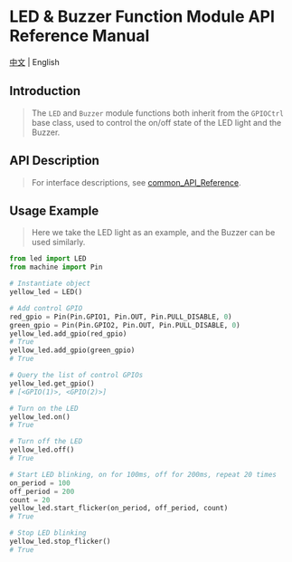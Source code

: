 # LED & Buzzer Function Module API Reference Manual

[中文](../zh/led&buzzer_API参考手册.md) | English

## Introduction

> The `LED` and `Buzzer` module functions both inherit from the `GPIOCtrl` base class, used to control the on/off state of the LED light and the Buzzer.

## API Description

> For interface descriptions, see [common_API_Reference](./common_API_Reference.md#GPIOCtrl).

## Usage Example

> Here we take the LED light as an example, and the Buzzer can be used similarly.

```python
from led import LED
from machine import Pin

# Instantiate object
yellow_led = LED()

# Add control GPIO
red_gpio = Pin(Pin.GPIO1, Pin.OUT, Pin.PULL_DISABLE, 0)
green_gpio = Pin(Pin.GPIO2, Pin.OUT, Pin.PULL_DISABLE, 0)
yellow_led.add_gpio(red_gpio)
# True
yellow_led.add_gpio(green_gpio)
# True

# Query the list of control GPIOs
yellow_led.get_gpio()
# [<GPIO(1)>, <GPIO(2)>]

# Turn on the LED
yellow_led.on()
# True

# Turn off the LED
yellow_led.off()
# True

# Start LED blinking, on for 100ms, off for 200ms, repeat 20 times
on_period = 100
off_period = 200
count = 20
yellow_led.start_flicker(on_period, off_period, count)
# True

# Stop LED blinking
yellow_led.stop_flicker()
# True
```
